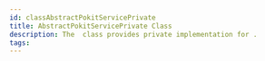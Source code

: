 ```yaml
---
id: classAbstractPokitServicePrivate
title: AbstractPokitServicePrivate Class
description: The  class provides private implementation for .
tags:
---
```

